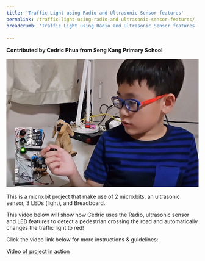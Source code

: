 ```yaml
---
title: 'Traffic Light using Radio and Ultrasonic Sensor features'
permalink: /traffic-light-using-radio-and-ultrasonic-sensor-features/
breadcrumb: 'Traffic Light using Radio and Ultrasonic Sensor features'

---
```


**Contributed by Cedric Phua from Seng Kang Primary School**

![1](/images/in-schools/digital-maker/projects/a-better-world/Traffic-Light-using-Radio-and-Ultrasonic-Sensor-features.jpg)

This is a micro:bit project that make use of 2 micro:bits, an ultrasonic sensor, 3 LEDs (light), and Breadboard.

 

This video below will show how Cedric uses the Radio, ultrasonic sensor and LED features to detect a pedestrian crossing the road and automatically changes the traffic light to red!


 
Click the video link below for more instructions & guidelines:<br>

<a href="https://www.youtube.com/watch?v=DvbsrraxLGU" target="_blank">Video of project in action</a><br>

